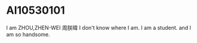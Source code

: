# AI10530101
I am
ZHOU,ZHEN-WEI
周朕暐
 I don't know where I am.
 I am a student.
 and I am so handsome.
